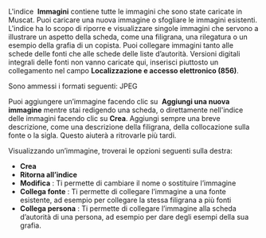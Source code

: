 L'indice&nbsp; **Immagini** contiene tutte le immagini che sono state caricate in Muscat. Puoi caricare una nuova immagine o sfogliare le immagini esistenti. L'indice ha lo scopo di riporre e visualizzare singole immagini che servono a illustrare un aspetto della scheda, come una filigrana, una rilegatura o un esempio della grafia di un copista. Puoi collegare immagini tanto alle schede delle fonti che alle schede delle liste d’autorità. Versioni digitali integrali delle fonti non vanno caricate qui, inserisci piuttosto un collegamento nel campo **Localizzazione e accesso elettronico (856)**.

Sono ammessi i formati seguenti: JPEG  

Puoi aggiungere un’immagine facendo clic su&nbsp; **Aggiungi una nuova immagine** mentre stai redigendo una scheda, o direttamente nell'indice delle immagini facendo clic su **Crea**. Aggiungi sempre una breve descrizione, come una descrizione della filigrana, della collocazione sulla fonte o la sigla. Questo aiuterà a ritrovarle più tardi.&nbsp;

Visualizzando un’immagine, troverai le opzioni seguenti sulla destra:
- **Crea**
- **Ritorna all’indice**  
- **Modifica** : Ti permette di cambiare il nome o sostituire l’immagine&nbsp; 
- **Collega fonte** : Ti permette di collegare l’immagine a una fonte esistente, ad esempio per collegare la stessa filigrana a più fonti
- **Collega persona** : Ti permette di collegare l’immagine alla scheda d’autorità di una persona, ad esempio&nbsp;per dare degli esempi della sua grafia.